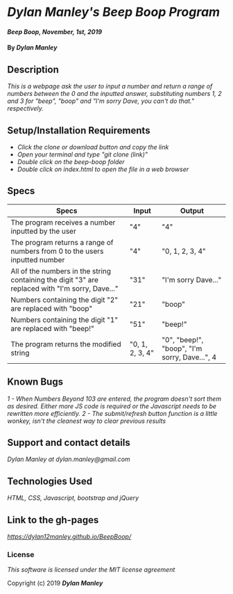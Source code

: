 # _Dylan Manley's Beep Boop Program_

#### _Beep Boop, November, 1st, 2019_

#### By _**Dylan Manley**_

## Description

_This is a webpage ask the user to input a number and return a range of numbers between the 0 and the inputted answer, substituting numbers 1, 2 and 3 for "beep", "boop" and "I'm sorry Dave, you can't do that." respectively._

## Setup/Installation Requirements

* _Click the clone or download button and copy the link_
* _Open your terminal and type "git clone (link)"_
* _Double click on the beep-boop folder_
* _Double click on index.html to open the file in a web browser_

## Specs

|Specs|Input|Output|
|-|-|-|
|The program receives a number inputted by the user|"4"|"4"|
|The program returns a range of numbers from 0 to the users inputted number|"4"|"0, 1, 2, 3, 4"|
|All of the numbers in the string containing the digit "3" are replaced with "I'm sorry, Dave..."|"31"|"I'm sorry Dave..."|
|Numbers containing the digit "2" are replaced with "boop"|"21"|"boop"|
|Numbers containing the digit "1" are replaced with "beep!"|"51"|"beep!"|
|The program returns the modified string|"0, 1, 2, 3, 4"|"0", "beep!", "boop", "I'm sorry, Dave...", 4|

## Known Bugs

_1 - When Numbers Beyond 103 are entered, the program doesn't sort them as desired. Either more JS code is required or the Javascript needs to be rewritten more efficiently._
_2 - The submit/refresh button function is a little wonkey, isn't the cleanest way to clear previous results_

## Support and contact details

_Dylan Manley at dylan.manley@gmail.com_

## Technologies Used

_HTML, CSS, Javascript, bootstrap and jQuery_

## Link to the gh-pages ##

_https://dylan12manley.github.io/BeepBoop/_

### License

*This software is licensed under the MIT license agreement*

Copyright (c) 2019 **_Dylan Manley_**
